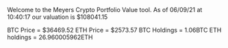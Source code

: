 Welcome to the Meyers Crypto Portfolio Value tool. 
As of 06/09/21 at 10:40:17 our valuation is $108041.15 

BTC Price = $36469.52
 ETH Price = $2573.57
BTC Holdings = 1.06BTC
 ETH holdings = 26.960005962ETH 
